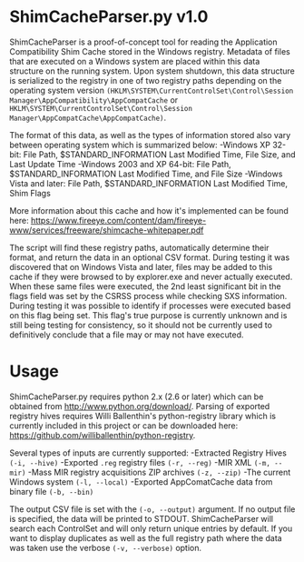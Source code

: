 ShimCacheParser.py v1.0
====================

ShimCacheParser is a proof-of-concept tool for reading the Application Compatibility Shim Cache stored in the Windows registry. Metadata of files that are executed on a Windows system are placed within this data structure on the running system. Upon system shutdown, this data structure is serialized to the registry in one of two registry paths depending on the operating system version `(HKLM\SYSTEM\CurrentControlSet\Control\Session Manager\AppCompatibility\AppCompatCache` or `HKLM\SYSTEM\CurrentControlSet\Control\Session Manager\AppCompatCache\AppCompatCache)`. 

The format of this data, as well as the types of information stored also vary between operating system which is summarized below:
    -Windows XP 32-bit: File Path, $STANDARD_INFORMATION Last Modified Time, File Size, and Last Update Time
    -Windows 2003 and XP 64-bit: File Path, $STANDARD_INFORMATION Last Modified Time, and File Size
    -Windows Vista and later: File Path, $STANDARD_INFORMATION Last Modified Time, Shim Flags

More information about this cache and how it's implemented can be found here: https://www.fireeye.com/content/dam/fireeye-www/services/freeware/shimcache-whitepaper.pdf

The script will find these registry paths, automatically determine their format, and return the data in an optional CSV format. During testing it was discovered that on Windows Vista and later, files may be added to this cache if they were browsed to by explorer.exe and never actually executed.  When these same files were executed, the 2nd least significant bit in the flags field was set by the CSRSS process while checking SXS information. During testing it was possible to identify if processes were executed based on this flag being set. This flag's true purpose is currently unknown and is still being testing for consistency, so it should not be currently used to definitively conclude that a file may or may not have executed. 

Usage
====================
ShimCacheParser.py requires python 2.x (2.6 or later) which can be obtained from http://www.python.org/download/. Parsing of exported registry hives requires Willi Ballenthin's python-registry library which is currently included in this project or can be downloaded here: https://github.com/williballenthin/python-registry. 

Several types of inputs are currently supported:
    -Extracted Registry Hives `(-i, --hive)`
    -Exported `.reg` registry files `(-r, --reg)` 
    -MIR XML  `(-m, --mir)`
    -Mass MIR registry acquisitions ZIP archives `(-z, --zip)`
    -The current Windows system `(-l, --local)`
    -Exported AppComatCache data from binary file `(-b, --bin)`
    
The output CSV file is set with the `(-o, --output)` argument. If no output file is specified, the data will be printed to STDOUT.  ShimCacheParser will search each ControlSet and will only return unique entries by default. If you want to display duplicates as well as the full registry path where the data was taken use the verbose `(-v, --verbose)` option. 
